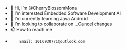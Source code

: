 - 👋 Hi, I’m @CherryBlossomMona
- 👀 I’m interested Embedded Software Development  AI 
- 🌱 I’m currently learning Java Android
- 💞️ I’m looking to collaborate on ...Cancel changes
- 📫 How to reach me 
-         Email: 1016930771@outlook.com
<!---
CherryBlossomMona/CherryBlossomMona is a ✨ special ✨ repository because its `README.md` (this file) appears on your GitHub profile.
You can click the Preview link to take a look at your changes.
--->
